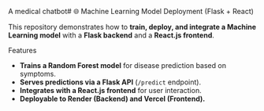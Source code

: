 A medical chatbot# 🌐 Machine Learning Model Deployment (Flask + React)

This repository demonstrates how to **train, deploy, and integrate a Machine Learning model** with a **Flask backend** and a **React.js frontend**.

Features
- **Trains a Random Forest model** for disease prediction based on symptoms.
- **Serves predictions via a Flask API** (`/predict` endpoint).
- **Integrates with a React.js frontend** for user interaction.
- **Deployable to Render (Backend) and Vercel (Frontend).**



